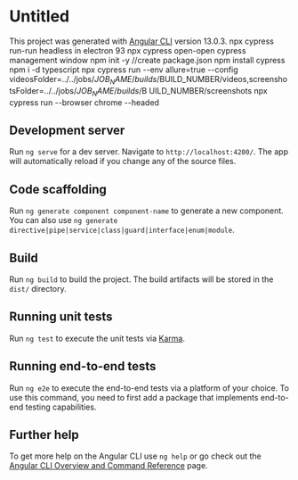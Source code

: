 # Untitled

This project was generated with [Angular CLI](https://github.com/angular/angular-cli) version 13.0.3.
npx cypress run-run headless in electron 93
npx cypress open-open cypress management window
npm init -y //create package.json
npm install cypress  
npm i -d typescript
npx cypress run --env allure=true --config videosFolder=../../jobs/$JOB_NAME/builds/$BUILD_NUMBER/videos,screenshotsFolder=../../jobs/$JOB_NAME/builds/$B
UILD_NUMBER/screenshots
npx cypress run --browser chrome --headed



## Development server

Run `ng serve` for a dev server. Navigate to `http://localhost:4200/`. The app will automatically reload if you change any of the source files.

## Code scaffolding

Run `ng generate component component-name` to generate a new component. You can also use `ng generate directive|pipe|service|class|guard|interface|enum|module`.

## Build

Run `ng build` to build the project. The build artifacts will be stored in the `dist/` directory.

## Running unit tests

Run `ng test` to execute the unit tests via [Karma](https://karma-runner.github.io).

## Running end-to-end tests

Run `ng e2e` to execute the end-to-end tests via a platform of your choice. To use this command, you need to first add a package that implements end-to-end testing capabilities.

## Further help

To get more help on the Angular CLI use `ng help` or go check out the [Angular CLI Overview and Command Reference](https://angular.io/cli) page.
